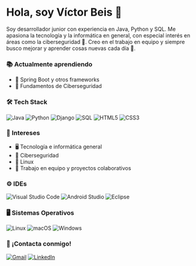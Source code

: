 # Hola, soy Víctor Beis 👋
Soy desarrollador junior con experiencia en Java, Python y SQL. Me apasiona la tecnología y la informática en general, con especial interés en áreas como la ciberseguridad 🔐.
Creo en el trabajo en equipo y siempre busco mejorar y aprender cosas nuevas cada día 🚀.

### 📚 Actualmente aprendiendo

- 🚀 Spring Boot y otros frameworks
- 🔐 Fundamentos de Ciberseguridad  

### 🛠️ Tech Stack

![Java](https://img.shields.io/badge/Java-ED8B00?style=for-the-badge&logo=openjdk&logoColor=white)
![Python](https://img.shields.io/badge/Python-3776AB?style=for-the-badge&logo=python&logoColor=white)
![Django](https://img.shields.io/badge/django-%23092E20.svg?style=for-the-badge&logo=django&logoColor=white)
![SQL](https://img.shields.io/badge/SQL-003B57?style=for-the-badge&logo=postgresql&logoColor=white)
![HTML5](https://img.shields.io/badge/html5-%23E34F26.svg?style=for-the-badge&logo=html5&logoColor=white)
![CSS3](https://img.shields.io/badge/css3-%231572B6.svg?style=for-the-badge&logo=css3&logoColor=white)

### 🌱 Intereses

- 🖥️ Tecnología e informática general  
- 🔐 Ciberseguridad  
- 🐧 Linux
- 🤝 Trabajo en equipo y proyectos colaborativos  

### ⚙️ IDEs 
![Visual Studio Code](https://img.shields.io/badge/Visual%20Studio%20Code-0078d7.svg?style=for-the-badge&logo=visual-studio-code&logoColor=white)
![Android Studio](https://img.shields.io/badge/android%20studio-346ac1?style=for-the-badge&logo=android%20studio&logoColor=white)
![Eclipse](https://img.shields.io/badge/Eclipse-FE7A16.svg?style=for-the-badge&logo=Eclipse&logoColor=white)

### 🖥️ Sistemas Operativos 
![Linux](https://img.shields.io/badge/Linux-FCC624?style=for-the-badge&logo=linux&logoColor=black)
![macOS](https://img.shields.io/badge/mac%20os-000000?style=for-the-badge&logo=macos&logoColor=F0F0F0)
![Windows](https://img.shields.io/badge/Windows-0078D6?style=for-the-badge&logo=windows&logoColor=white)

### 📩 ¡Contacta conmigo! 
[![Gmail](https://img.shields.io/badge/Gmail-D14836?style=for-the-badge&logo=gmail&logoColor=white)](mailto:victorbeis00@gmail.com)
[![LinkedIn](https://img.shields.io/badge/linkedin-%230077B5.svg?style=for-the-badge&logo=linkedin&logoColor=white)](https://linkedin.com/in/victorbeis)
